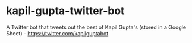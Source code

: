 # kapil-gupta-twitter-bot
A Twitter bot that tweets out the best of Kapil Gupta's (stored in a Google Sheet) - https://twitter.com/kapilguptabot
